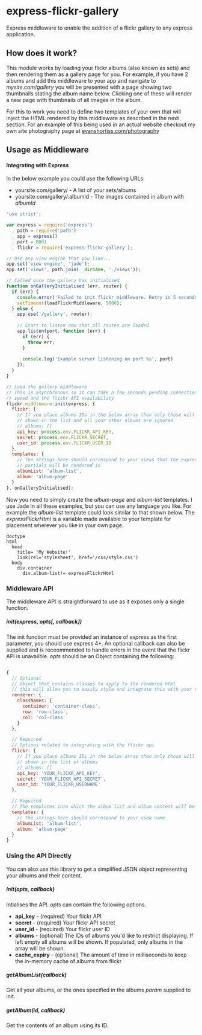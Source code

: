 express-flickr-gallery
======================

Express middleware to enable the addition of a flickr gallery to any express
application.

## How does it work?
This module works by loading your flickr albums (also known as sets) and then
rendering them as a gallery page for you. For example, if you have 2 albums
and add this middleware to your app and navigate to _mysite.com/gallery_ you
will be presented with a page showing two thumbnails stating the album name
below. Clicking one of these will render a new page with thumbnails of all
images in the album.

For this to work you need to define two templates of your own that will inject
the HTML rendered by this middleware as described in the next section. For an
example of this being used in an actual website checkout my own site
photography page at [evanshortiss.com/photography](http://evanshortiss.com/photography)

## Usage as Middleware

#### Integrating with Express
In the below example you could use the following URLs:

* yoursite.com/gallery/ - A list of your sets/albums
* yoursite.com/gallery/:albumId - The images contained in album with _albumId_

```javascript
'use strict';

var express = require('express')
  , path = require('path')
  , app = express()
  , port = 8001
  , flickr = require('express-flickr-gallery');

// Use any view engine that you like...
app.set('view engine', 'jade');
app.set('views', path.join(__dirname, './views'));

// Called once the gallery has initialised
function onGalleryInitialised (err, router) {
  if (err) {
    console.error('Failed to init flickr middleware. Retry in 5 seconds');
    setTimeout(loadFlickrMiddleware, 5000);
  } else {
    app.use('/gallery', router);
    
    // Start to listen now that all routes are loaded
    app.listen(port, function (err) {
      if (err) {
        throw err;
      }
    
      console.log('Example server listening on port %s', port)
    });
  }
}

// Load the gallery middleware
// This is asynchronous so it can take a few seconds pending connection
// speed and the flickr API availability
flickr.middleware.init(express, {
  flickr: {
    // If you place albums IDs in the below array then only those will be
    // shown in the list and all your other albums are ignored
    // albums: []
    api_key: process.env.FLICKR_API_KEY,
    secret: process.env.FLICKR_SECRET,
    user_id: process.env.FLICKR_USER_ID
  },
  templates: {
    // The strings here should correspond to your views that the express-flickr
    // partials will be rendered in
    albumList: 'album-list',
    album: 'album-page'
  }
}, onGalleryInitialised);
```

Now you need to simply create the _album-page_ and _album-list_ templates. I
use Jade in all these examples, but you can use any language you like. For
example the _album-list_ template could look similar to that shown below. The
_expressFlickrHtml_ is a variable made available to your template for placement
wherever you like in your own page.

```jade
doctype
html
  head
    title= 'My Website!'
    link(rel='stylesheet', href='/css/style.css')
  body
    div.container
      div.album-list!= expressFlickrHtml
```

### Middleware API
The middleware API is straightforward to use as it exposes only a single
function.

##### init(express, opts[, callback])
The init function must be provided an instance of _express_ as the first
parameter, you should use express 4+. An optional callback can also be supplied
and is receommended to handle errors in the event that the flickr API is
unavailble. _opts_ should be an Object containing the following:

```javascript

{
  // Optional
  // Object that contains classes to apply to the rendered html
  // this will allow you to easily style and integrate this with your site
  renderer: {
    classNames: {
      container: 'container-class',
      row: 'row-class',
      col: 'col-class'
    }
  },

  // Required
  // Options related to integrating with the flickr api
  flickr: {
    // If you place albums IDs in the below array then only those will be
    // shown in the list of albums
    // albums: []
    api_key: 'YOUR_FLICKR_API_KEY',
    secret: 'YOUR_FLICKR_API_SECRET',
    user_id: 'YOUR_FLICKR_USERNAME'
  },

  // Required
  // The templates into which the album list and album content will be loaded
  templates: {
    // The strings here should correspond to your view name
    albumList: 'album-list',
    album: 'album-page'
  }
}

```

### Using the API Directly
You can also use this library to get a simplified JSON object representing
your albums and their content.

##### init(opts, callback)
Intialises the API. _opts_ can contain the following options.

* **api_key** - (required) Your flickr API
* **secret** - (required) Your flickr API secret
* **user_id** - (required) Your flickr user ID
* **albums** - (optional) The IDs of albums you'd like to restrict displaying. If left
empty all albums will be shown. If populated, only albums in the array will be
shown.
* **cache_expiry** - (optional) The amount of time in milliseconds to keep the in-memory cache of albums from flickr

##### getAlbumList(callback)
Get all your albums, or the ones specified in the albums _param_ supplied to
init.


##### getAlbum(id, callback)
Get the contents of an album using its ID.


